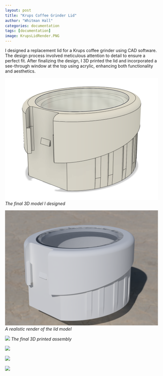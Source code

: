 ```yaml
---
layout: post
title: "Krups Coffee Grinder Lid"
author: "Whitman Hall"
categories: documentation
tags: [documentation]
image: KrupsLidRender.PNG
---
```

I designed a replacement lid for a Krups coffee grinder using CAD software. The design process involved meticulous attention to detail to ensure a perfect fit. After finalizing the design, I 3D printed the lid and incorporated a see-through window at the top using acrylic, enhancing both functionality and aesthetics.

![](/assets/img/KrupsLidDesign.PNG)
*The final 3D model I designed*

![](/assets/img/KrupsLidRender.PNG)
*A realistic render of the lid model*

![](/assets/img/krups1.PNG)
*The final 3D printed assembly*

![](/assets/img/krups2.PNG)


![](/assets/img/krups3.PNG)


![](/assets/img/krups4.PNG)

